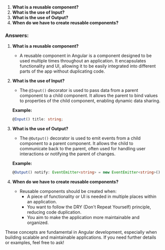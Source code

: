 

1. **What is a reusable component?**
2. **What is the use of Input?**
3. **What is the use of Output?**
4. **When do we have to create reusable components?**

### Answers:

1. **What is a reusable component?**
   - A reusable component in Angular is a component designed to be used multiple times throughout an application. It encapsulates functionality and UI, allowing it to be easily integrated into different parts of the app without duplicating code.

2. **What is the use of Input?**
   - The `@Input()` decorator is used to pass data from a parent component to a child component. It allows the parent to bind values to properties of the child component, enabling dynamic data sharing.

   **Example:**
   ```typescript
   @Input() title: string;
   ```

3. **What is the use of Output?**
   - The `@Output()` decorator is used to emit events from a child component to a parent component. It allows the child to communicate back to the parent, often used for handling user interactions or notifying the parent of changes.

   **Example:**
   ```typescript
   @Output() notify: EventEmitter<string> = new EventEmitter<string>();
   ```

4. **When do we have to create reusable components?**
   - Reusable components should be created when:
     - A piece of functionality or UI is needed in multiple places within an application.
     - You want to follow the DRY (Don't Repeat Yourself) principle, reducing code duplication.
     - You aim to make the application more maintainable and organized.

These concepts are fundamental in Angular development, especially when building scalable and maintainable applications. If you need further details or examples, feel free to ask!
